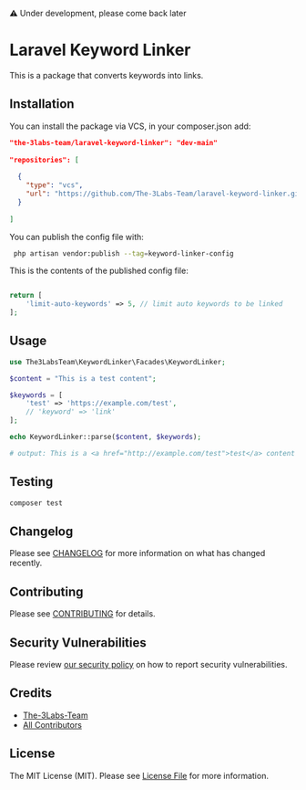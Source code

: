 ⚠️ Under development, please come back later

# Laravel Keyword Linker

This is a package that converts keywords into links.


## Installation

You can install the package via VCS, in your composer.json add:

```json
"the-3labs-team/laravel-keyword-linker": "dev-main"
    
"repositories": [
    
  {
    "type": "vcs",
    "url": "https://github.com/The-3Labs-Team/laravel-keyword-linker.git"
  }
    
]
```

[//]: # (You can publish and run the migrations with:)

[//]: # ()
[//]: # (```bash)

[//]: # (php artisan vendor:publish --tag="laravel-keyword-linker-migrations")

[//]: # (php artisan migrate)

[//]: # (```)


You can publish the config file with:

```bash
 php artisan vendor:publish --tag=keyword-linker-config    
```

This is the contents of the published config file:

```php

return [
    'limit-auto-keywords' => 5, // limit auto keywords to be linked
];

```


## Usage

```php
use The3LabsTeam\KeywordLinker\Facades\KeywordLinker;

$content = "This is a test content";

$keywords = [
    'test' => 'https://example.com/test',
    // 'keyword' => 'link'
];

echo KeywordLinker::parse($content, $keywords);

# output: This is a <a href="http://example.com/test">test</a> content
```

## Testing

```bash
composer test
```

## Changelog

Please see [CHANGELOG](CHANGELOG.md) for more information on what has changed recently.

## Contributing

Please see [CONTRIBUTING](CONTRIBUTING.md) for details.

## Security Vulnerabilities

Please review [our security policy](../../security/policy) on how to report security vulnerabilities.

## Credits

- [The-3Labs-Team](https://github.com/the-3labs-team)
- [All Contributors](../../contributors)

## License

The MIT License (MIT). Please see [License File](LICENSE.md) for more information.
